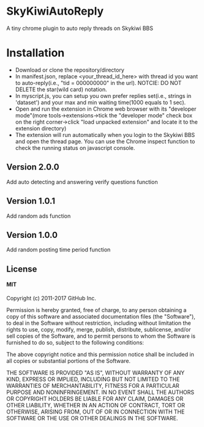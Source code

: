 # SkyKiwiAutoReply
A tiny chrome plugin to auto reply threads on Skykiwi BBS

# Installation
* Download or clone the repository/directory
* In manifest.json, replace <your_thread_id_here> with thread id you want to auto-reply(i.e., "tid = 000000000" in the url). NOTCIE: DO NOT DELETE the star(wild card) notation.
* In myscript.js, you can setup you own prefer replies set(i.e., strings in 'dataset') and your max and min waiting time(1000 equals to 1 sec).
* Open and run the extension in Chrome web browser with its "developer mode"(more tools->extensions->tick the "developer mode" check box on the right corner->click "load unpacked extension" and locate it to the extension directory)
* The extension will run automatically when you login to the Skykiwi BBS and open the thread page. You can use the Chrome inspect function to check the running status on javascript console.


## Version 2.0.0
Add auto detecting and answering verify questions function

## Version 1.0.1
Add random ads function

## Version 1.0.0
Add random posting time period function

## License
#### MIT
Copyright (c) 2011-2017 GitHub Inc.

Permission is hereby granted, free of charge, to any person obtaining a copy of this software and associated documentation files (the "Software"), to deal in the Software without restriction, including without limitation the rights to use, copy, modify, merge, publish, distribute, sublicense, and/or sell copies of the Software, and to permit persons to whom the Software is furnished to do so, subject to the following conditions:

The above copyright notice and this permission notice shall be included in all copies or substantial portions of the Software.

THE SOFTWARE IS PROVIDED "AS IS", WITHOUT WARRANTY OF ANY KIND, EXPRESS OR IMPLIED, INCLUDING BUT NOT LIMITED TO THE WARRANTIES OF MERCHANTABILITY, FITNESS FOR A PARTICULAR PURPOSE AND NONINFRINGEMENT. IN NO EVENT SHALL THE AUTHORS OR COPYRIGHT HOLDERS BE LIABLE FOR ANY CLAIM, DAMAGES OR OTHER LIABILITY, WHETHER IN AN ACTION OF CONTRACT, TORT OR OTHERWISE, ARISING FROM, OUT OF OR IN CONNECTION WITH THE SOFTWARE OR THE USE OR OTHER DEALINGS IN THE SOFTWARE.
